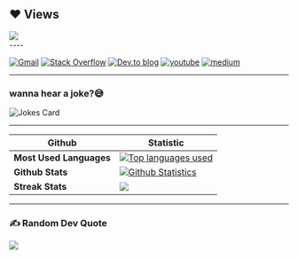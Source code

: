 
## ❤ Views 

<a href="https://github.com/adeolav/github-profile-views-counter">
    <img src="https://komarev.com/ghpvc/?username=adeolav">
</a>
 <br>
----

[![Gmail](https://img.shields.io/badge/gmail-D14836?&style=for-the-badge&logo=gmail&logoColor=white)](freecityfamily@gmail.com)
[![Stack Overflow](https://img.shields.io/badge/-Stackoverflow-FE7A16?style=for-the-badge&logo=stack-overflow&logoColor=white)](https://stackoverflow.com/users/17370499/adewunmi-oladele)
[![Dev.to blog](https://img.shields.io/badge/dev.to-0A0A0A?style=for-the-badge&logo=dev.to&logoColor=white)](https://dev.to/rachamv)
[![youtube](https://img.shields.io/badge/youtube-ff0000?style=for-the-badge&logo=youtube&logoColor=white)](https://www.youtube.com/channel/UCrB129CR33COpYrlswDSs_A)
[![medium](https://img.shields.io/badge/medium-fff?style=for-the-badge&logo=medium&logoColor=black)](https://medium.com/@rachamvictor)

----
<!--- Computer jokes --->
### wanna hear a joke?😅
![Jokes Card](https://readme-jokes.vercel.app/api)

----
 Github | Statistic
----|----
**Most Used Languages** | <a href="https://github.com/Rachamv"><img alt="Top languages used" src="https://github-readme-stats.vercel.app/api/top-langs/?username=Rachamv&langs_count=6&count_private=true&layout=compact&theme=react&hide_border=true&bg_color=1d2a3a"/></a>
**Github Stats** | <a href="https://github.com/Rachamv"><img alt="Github Statistics" src="https://github-readme-stats.vercel.app/api?username=Rachamv&show_icons=true&count_private=true&theme=react&hide_border=true&bg_color=1d2a3a" /></a>
**Streak Stats** | <a href="http://www.github.com/Rachamv"><img src="https://github-readme-streak-stats.herokuapp.com/?user=Rachamv&stroke=ffffff&background=1d2a3a&ring=5BCDEC&fire=5BCDEC&currStreakNum=ffffff&currStreakLabel=5BCDEC&sideNums=ffffff&sideLabels=ffffff&dates=ffffff&hide_border=true" /></a>

----

### ✍️ Random Dev Quote

![](https://quotes-github-readme.vercel.app/api?type=horizontal&theme=merko)
